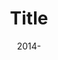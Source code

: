 ---
layout: single
title: "Title"
published: false
date: 2014-
comments: true
link:
image:
  feature: 
  credit: 
---